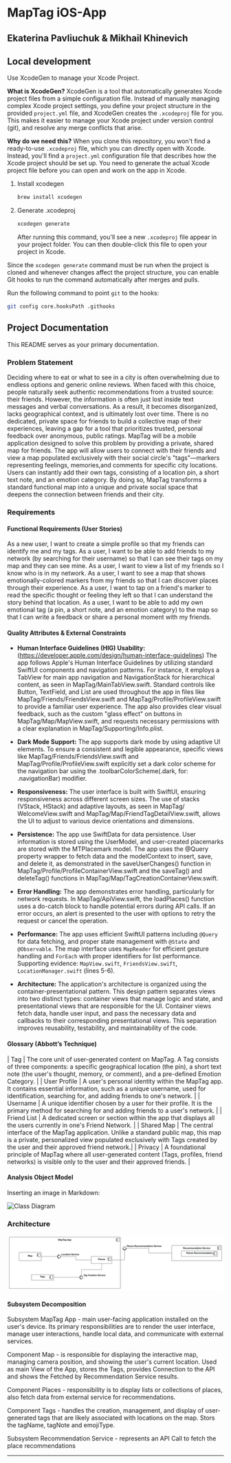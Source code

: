 # MapTag iOS-App

## Ekaterina Pavliuchuk & Mikhail Khinevich

## Local development
Use XcodeGen to manage your Xcode Project. 

**What is XcodeGen?** XcodeGen is a tool that automatically generates Xcode project files from a simple configuration file. Instead of manually managing complex Xcode project settings, you define your project structure in the provided `project.yml` file, and XcodeGen creates the `.xcodeproj` file for you. This makes it easier to manage your Xcode project under version control (git), and resolve any merge conflicts that arise.

**Why do we need this?** When you clone this repository, you won't find a ready-to-use `.xcodeproj` file, which you can directly open with Xcode. Instead, you'll find a `project.yml` configuration file that describes how the Xcode project should be set up. You need to generate the actual Xcode project file before you can open and work on the app in Xcode.

1. Install xcodegen
    ```bash
    brew install xcodegen
    ```
2. Generate .xcodeproj
    ```bash
    xcodegen generate
    ```
    
    After running this command, you'll see a new `.xcodeproj` file appear in your project folder. You can then double-click this file to open your project in Xcode.

Since the `xcodegen generate` command must be run when the project is cloned and whenever changes affect the project structure, you can enable Git hooks to run the command automatically after merges and pulls.

Run the following command to point `git` to the hooks:
```bash
git config core.hooksPath .githooks
```

## Project Documentation

This README serves as your primary documentation.

### Problem Statement

Deciding where to eat or what to see in a city is often overwhelming due to endless options and generic online reviews. When faced with this choice, people naturally seek authentic recommendations from a trusted source: their friends. However, the information is often just lost inside  text messages and verbal conversations. As a result, it becomes disorganized, lacks geographical context, and is ultimately lost over time. There is no dedicated, private space for friends to build a collective map of their experiences, leaving a gap for a tool that prioritizes trusted, personal feedback over anonymous, public ratings.
MapTag will be a mobile application designed to solve this problem by providing a private, shared map for friends. The app will allow users to connect with their friends and view a map populated exclusively with their social circle's "tags"—markers representing feelings, memories,and comments for specific city locations. Users can instantly add their own tags, consisting of a location pin, a short text note, and an emotion category. By doing so, MapTag transforms a standard functional map into a unique and private social space that deepens the connection between friends and their city.

### Requirements

#### Functional Requirements (User Stories)

As a new user, I want to create a simple profile so that my friends can identify me and my tags.
As a user, I want to be able to add friends to my network (by searching for their username) so that I can see their tags on my map and they can see mine.
As a user, I want to view a list of my friends so I know who is in my network.
As a user, I want to see a map that shows emotionally-colored markers from my friends so that I can discover places through their experience.
As a user, I want to tap on a friend's marker to read the specific thought or feeling they left so that I can understand the story behind that location.
As a user, I want to be able to add my own emotional tag (a pin, a short note, and an emotion category) to the map so that I can write a feedback or share a personal moment with my friends.


#### Quality Attributes & External Constraints

* **Human Interface Guidelines (HIG) Usability:**  (https://developer.apple.com/design/human-interface-guidelines) The app follows Apple's Human Interface Guidelines by utilizing standard SwiftUI components and navigation patterns. For instance, it employs a TabView for main app navigation and NavigationStack for hierarchical content, as seen in MapTag/MainTabView.swift. Standard controls like Button, TextField, and List are used throughout the app in files like MapTag/Friends/FriendsView.swift and MapTag/Profile/ProfileView.swift to provide a familiar user experience. The app also provides clear visual feedback, such as the custom "glass effect" on buttons in MapTag/Map/MapView.swift, and requests necessary permissions with a clear explanation in MapTag/Supporting/Info.plist.

* **Dark Mode Support:**  The app supports dark mode by using adaptive UI elements. To ensure a consistent and legible appearance, specific views like MapTag/Friends/FriendsView.swift and MapTag/Profile/ProfileView.swift explicitly set a dark color scheme for the navigation bar using the .toolbarColorScheme(.dark, for: .navigationBar) modifier.

* **Responsiveness:**  The user interface is built with SwiftUI, ensuring responsiveness across different screen sizes. The use of stacks (VStack, HStack) and adaptive layouts, as seen in MapTag/ WelcomeView.swift and MapTag/Map/FriendTagDetailView.swift, allows the UI to adjust to various device orientations and dimensions.

* **Persistence:**  The app use SwiftData for data persistence. User information is stored using the UserModel, and user-created placemarks are stored with the MTPlacemark model. The app uses the @Query property wrapper to fetch data and the modelContext to insert, save, and delete it, as demonstrated in the saveUserChanges() function in MapTag/Profile/ProfileContainerView.swift and the saveTag() and deleteTag() functions in MapTag/Map/TagCreationContainerView.swift.

* **Error Handling:**  The app demonstrates error handling, particularly for network requests. In MapTag/ApiView.swift, the loadPlaces() function uses a do-catch block to handle potential errors during API calls. If an error occurs, an alert is presented to the user with options to retry the request or cancel the operation.

* **Performance:** The app uses efficient SwiftUI patterns including `@Query` for data fetching, and proper state management with `@State` and `@Observable`. The map interface uses `MapReader` for efficient gesture handling and `ForEach` with proper identifiers for list performance. Supporting evidence: `MapView.swift`, `FriendsView.swift`, `LocationManager.swift` (lines 5-6).

* **Architecture:**  The application's architecture is organized using the container-presentational pattern. This design pattern separates views into two distinct types: container views that manage logic and state, and presentational views that are responsible for the UI. Container views fetch data, handle user input, and pass the necessary data and callbacks to their corresponding presentational views. This separation improves reusability, testability, and maintainability of the code.

#### Glossary (Abbott’s Technique)


| Tag  | The core unit of user-generated content on MapTag. A Tag consists of three components: a specific geographical location (the pin), a short text note (the user's thought, memory, or comment), and a pre-defined Emotion Category. |
| User Profile | A user's personal identity within the MapTag app. It contains essential information, such as a unique username, used for identification, searching for, and adding friends to one's network. |
| Username | A unique identifier chosen by a user for their profile. It is the primary method for searching for and adding friends to a user's network. |
| Friend List | A dedicated screen or section within the app that displays all the users currently in one's Friend Network. |
| Shared Map | The central interface of the MapTag application. Unlike a standard public map, this map is a private, personalized view populated exclusively with Tags created by the user and their approved friend network.|
| Privacy | A foundational principle of MapTag where all user-generated content (Tags, profiles, friend networks) is visible only to the user and their approved friends. |

#### Analysis Object Model

Inserting an image in Markdown:

![Class Diagram](Class%20Diagram.png)

### Architecture

![Architecture Diagram](ssd.png)

#### Subsystem Decomposition

Subsystem MapTag App -  main user-facing application installed on the user's device. Its primary responsibilities are to render the user interface, manage user interactions, handle local data, and communicate with external services.

Component Map - is responsible for displaying the interactive map, managing camera position, and showing the user's current location. Used as main View of the App, stores the Tags, provides Connection to the API and shows the Fetched by Recommendation Service results.

Component Places -  responsibility is to display lists or collections of places, also fetch data from external service for recommendations.

Component Tags - handles the creation, management, and display of user-generated tags that are likely associated with locations on the map. Stors the tagName, tagNote and emojiType.

Subsystem Recommendation Service - represents an API Call to fetch the place recommendations

---
